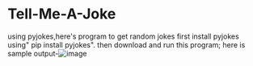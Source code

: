 # Tell-Me-A-Joke
using pyjokes,here's program to get random jokes
first install pyjokes using" pip install pyjokes".
then download and run this program;
here is sample output-![image](https://github.com/dubeyadarsh0611/Tell-Me-A-Joke/assets/139523805/f65b8574-a8fa-4ef9-a0cb-4ff9749766f7)
